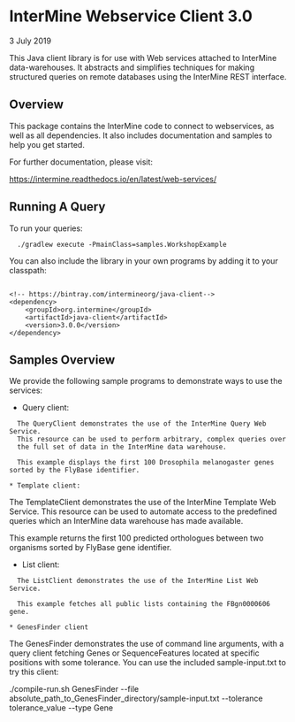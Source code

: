 InterMine Webservice Client 3.0
===============================
3 July 2019

This Java client library is for use with Web services
attached to InterMine data-warehouses. It abstracts
and simplifies techniques for making structured
queries on remote databases using the InterMine
REST interface.


Overview
--------

This package contains the InterMine code to connect to
webservices, as well as all dependencies. It also includes
documentation and samples to help you get started. 

For further documentation, please visit:

https://intermine.readthedocs.io/en/latest/web-services/

Running A Query
---------------

To run your queries:

```
  ./gradlew execute -PmainClass=samples.WorkshopExample
```

You can also include the library in your own programs by adding it to your classpath:

```

<!-- https://bintray.com/intermineorg/java-client-->
<dependency>
    <groupId>org.intermine</groupId>
    <artifactId>java-client</artifactId>
    <version>3.0.0</version>
</dependency>
```


Samples Overview
----------------

We provide the following sample programs to demonstrate ways to use the services:

 * Query client:
 ~~~~~~~~~~~~~~~
   The QueryClient demonstrates the use of the InterMine Query Web Service.
   This resource can be used to perform arbitrary, complex queries over
   the full set of data in the InterMine data warehouse.

   This example displays the first 100 Drosophila melanogaster genes sorted by the FlyBase identifier.

 * Template client:
 ~~~~~~~~~~~~~~~~~~
   The TemplateClient demonstrates the use of the InterMine Template Web Service. 
   This resource can be used to automate access to the predefined queries 
   which an InterMine data warehouse has made available.
   
   This example returns the first 100 predicted orthologues between two organisms sorted by FlyBase gene identifier.

 * List client:
 ~~~~~~~~~~~~~~
   The ListClient demonstrates the use of the InterMine List Web Service. 

   This example fetches all public lists containing the FBgn0000606 gene.

 * GenesFinder client
 ~~~~~~~~~~~~~~~~~~~~
   The GenesFinder demonstrates the use of command line arguments,
   with a query client fetching Genes or
   SequenceFeatures located at specific positions with some tolerance. You can use
   the included sample-input.txt to try this client:

   ./compile-run.sh GenesFinder --file absolute_path_to_GenesFinder_directory/sample-input.txt --tolerance tolerance_value --type Gene

